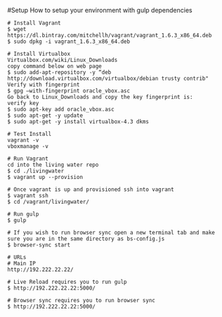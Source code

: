 #Setup
How to setup your environment with gulp dependencies

	# Install Vagrant
	$ wget https://dl.bintray.com/mitchellh/vagrant/vagrant_1.6.3_x86_64.deb
	$ sudo dpkg -i vagrant_1.6.3_x86_64.deb

	# Install Virtualbox
	Virtualbox.com/wiki/Linux_Downloads
	copy command below on web page
	$ sudo add-apt-repository -y “deb http://download.virtualbox.com/virtualbox/debian trusty contrib"
	Verify with fingerprint
	$ gpg —with-fingerprint oracle_vbox.asc
	Go back to Linux_Downloads and copy the key fingerprint is:
	verify key
	$ sudo apt-key add oracle_vbox.asc
	$ sudo apt-get -y update
	$ sudo apt-get -y install virtualbox-4.3 dkms

	# Test Install
	vagrant -v
	vboxmanage -v

	# Run Vagrant
	cd into the living water repo
	$ cd ./livingwater
	$ vagrant up --provision

	# Once vagrant is up and provisioned ssh into vagrant
	$ vagrant ssh
	$ cd /vagrant/livingwater/

	# Run gulp
	$ gulp

	# If you wish to run browser sync open a new terminal tab and make sure you are in the same directory as bs-config.js
	$ browser-sync start

	# URLs
	# Main IP
	http://192.222.22.22/

	# Live Reload requires you to run gulp
	$ http://192.222.22.22:5000/

	# Browser sync requires you to run browser sync
	$ http://192.222.22.22:5000/
